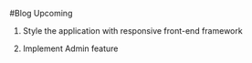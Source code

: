 #Blog Upcoming

1. Style the application with responsive front-end framework

2. Implement Admin feature 
